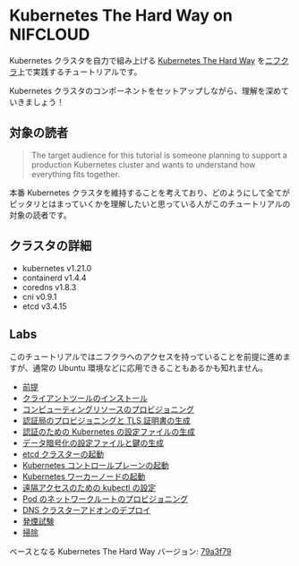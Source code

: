 # Kubernetes The Hard Way on NIFCLOUD

Kubernetes クラスタを自力で組み上げる [Kubernetes The Hard Way](https://github.com/kelseyhightower/kubernetes-the-hard-way) を[ニフクラ](https://pfs.nifcloud.com/)上で実践するチュートリアルです。

Kubernetes クラスタのコンポーネントをセットアップしながら、理解を深めていきましょう！

## 対象の読者

> The target audience for this tutorial is someone planning to support a production Kubernetes cluster and wants to understand how everything fits together.

本番 Kubernetes クラスタを維持することを考えており、どのようにして全てがピッタリとはまっていくかを理解したいと思っている人がこのチュートリアルの対象の読者です。

## クラスタの詳細

* kubernetes v1.21.0
* containerd v1.4.4
* coredns v1.8.3
* cni v0.9.1
* etcd v3.4.15

## Labs

このチュートリアルではニフクラへのアクセスを持っていることを前提に進めますが、通常の Ubuntu 環境などに応用できることもあるかも知れません。

* [前提](docs/01-prerequisites.md)
* [クライアントツールのインストール](docs/02-client-tools.md)
* [コンピューティングリソースのプロビジョニング](docs/03-compute-resources.md)
* [認証局のプロビジョニングと TLS 証明書の生成](docs/04-certificate-authority.md)
* [認証のための Kubernetes の設定ファイルの生成](docs/05-kubernetes-configuration-files.md)
* [データ暗号化の設定ファイルと鍵の生成](docs/06-data-encryption-keys.md)
* [etcd クラスターの起動](docs/07-bootstrapping-etcd.md)
* [Kubernetes コントロールプレーンの起動](docs/08-bootstrapping-kubernetes-controllers.md)
* [Kubernetes ワーカーノードの起動](docs/09-bootstrapping-kubernetes-workers.md)
* [遠隔アクセスのための kubectl の設定](docs/10-configuring-kubectl.md)
* [Pod のネットワークルートのプロビジョニング](docs/11-pod-network-routes.md)
* [DNS クラスターアドオンのデプロイ](docs/12-dns-addon.md )
* [発煙試験](docs/13-smoke-test.md)
* [掃除](docs/14-cleanup.md)

ベースとなる Kubernetes The Hard Way バージョン: [79a3f79](https://github.com/kelseyhightower/kubernetes-the-hard-way/tree/79a3f79b27bd28f82f071bb877a266c2e62ee506)

